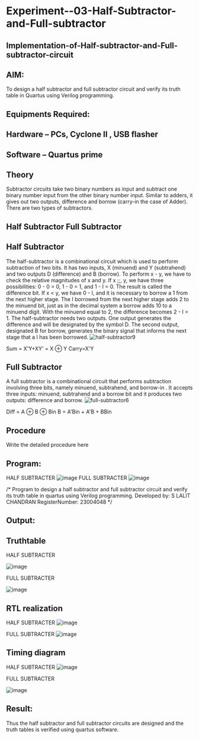 # Experiment--03-Half-Subtractor-and-Full-subtractor
## Implementation-of-Half-subtractor-and-Full-subtractor-circuit
## AIM:
To design a half subtractor and full subtractor circuit and verify its truth table in Quartus using Verilog programming.

## Equipments Required:
## Hardware – PCs, Cyclone II , USB flasher
## Software – Quartus prime
## Theory
Subtractor circuits take two binary numbers as input and subtract one binary number input from the other binary number input. Similar to adders, it gives out two outputs, difference and borrow (carry-in the case of Adder). There are two types of subtractors.

## Half Subtractor Full Subtractor
## Half Subtractor
The half-subtractor is a combinational circuit which is used to perform subtraction of two bits. It has two inputs, X (minuend) and Y (subtrahend) and two outputs D (difference) and B (borrow). To perform x - y, we have to check the relative magnitudes of x and y. If x ;;, y, we have three possibilities: 0 - 0 = 0, 1 - 0 = 1, and 1 - I = 0. The result is called the difference bit. If x < y, we have 0 - I, and it is necessary to borrow a 1 from the next higher stage. The I borrowed from the next higher stage adds 2 to the minuend bit, just as in the decimal system a borrow adds 10 to a minuend digit. With the minuend equal to 2, the difference becomes 2 - I = 1. The half-subtractor needs two outputs. One output generates the difference and will be designated by the symbol D. The second output, designated B for borrow, generates the binary signal that informs the next stage that a I has been borrowed.
![half-subtractor9](https://user-images.githubusercontent.com/36288975/166112538-58c3bc7c-ee5d-4e6a-ac8d-8e8328efe27a.png)


Sum = X'Y+XY' = X ⊕ Y
Carry=X'Y

## Full Subtractor
A full subtractor is a combinational circuit that performs subtraction involving three bits, namely minuend, subtrahend, and borrow-in . It accepts three inputs: minuend, subtrahend and a borrow bit and it produces two outputs: difference and borrow. 
![full-subtractor6](https://user-images.githubusercontent.com/36288975/166112541-24c68359-3de8-4674-ae22-8272ffc385ed.png)


Diff = A ⊕ B ⊕ Bin B = A'Bin + A'B + BBin

## Procedure



Write the detailed procedure here 


## Program:

HALF SUBTRACTER
![image](https://github.com/lalitchandran/Experiment--03-Half-Subtractor-and-Full-subtractor/assets/137707725/f504dd5c-58fc-4eed-bb0b-50760f841184)
FULL SUBTRACTER
![image](https://github.com/lalitchandran/Experiment--03-Half-Subtractor-and-Full-subtractor/assets/137707725/fde0a99d-0df4-4490-b989-3d5d23c4787b)

/*
Program to design a half subtractor and full subtractor circuit and verify its truth table in quartus using Verilog programming.
Developed by: S LALIT CHANDRAN
RegisterNumber: 23004048
*/

## Output:

## Truthtable

HALF SUBTRACTER

![image](https://github.com/lalitchandran/Experiment--03-Half-Subtractor-and-Full-subtractor/assets/137707725/03ff040b-d95c-4dcc-b91c-c21f185fe423)


FULL SUBTRACTER

![image](https://github.com/lalitchandran/Experiment--03-Half-Subtractor-and-Full-subtractor/assets/137707725/bbdd0117-d97a-495d-95ab-3ccaf0923c2a)


##  RTL realization

HALF SUBTRACTER
![image](https://github.com/lalitchandran/Experiment--03-Half-Subtractor-and-Full-subtractor/assets/137707725/4743e039-586d-42cc-ac69-fa8890ca7187)

FULL SUBTRACTER
![image](https://github.com/lalitchandran/Experiment--03-Half-Subtractor-and-Full-subtractor/assets/137707725/786a82e5-294f-43fe-9420-f94c9672db70)


## Timing diagram 

HALF SUBTRACTER
![image](https://github.com/lalitchandran/Experiment--03-Half-Subtractor-and-Full-subtractor/assets/137707725/5e1589a4-c17b-48eb-ad53-b37befd62053)

FULL SUBTRACTER

![image](https://github.com/lalitchandran/Experiment--03-Half-Subtractor-and-Full-subtractor/assets/137707725/ae8ff2dd-6896-41ce-9a09-3aaa63472894)


## Result:
Thus the half subtractor and full subtractor circuits are designed and the truth tables is verified using quartus software.
